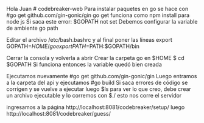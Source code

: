 Hola Juan # codebreaker-web
Para instalar paquetes en go se hace con #go get github.com/gin-gonic/gin
go get funciona como npm install para node js
Si saca este error: $GOPATH not set
Debemos configurar la variable de ambiente go path

Editar el archivo /etc/bash.bashrc y al final poner las líneas
export GOPATH=$HOME/go
export PATH=$PATH:$GOPATH/bin

Cerrar la consola y volverla a abrir
Crear la carpeta go en $HOME
$ cd $GOPATH Si funciona entonces la variable quedó bien creada

Ejecutamos nuevamente #go get github.com/gin-gonic/gin
Luego entramos a la carpeta del api y ejecutamos #go build
Si saca errores de código se corrigen y se vuelve a ejecutar
luego $ls para ver lo que creo, debe crear un archivo ejecutable y lo corremos con $./<nombre archivo creado con el build> esto nos corre el servidor

ingresamos a la página  http://localhost:8081/codebreaker/setup/<number secreto>
luego http://localhost:8081/codebreaker/guess/<number a comparar>
